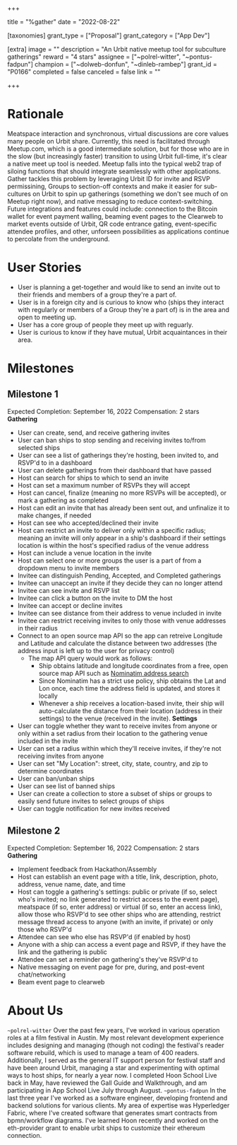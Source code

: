 +++

title = "%gather"
date = "2022-08-22"

[taxonomies]
grant_type = ["Proposal"]
grant_category = ["App Dev"]

[extra]
image = ""
description = "An Urbit native meetup tool for subculture gatherings"
reward = "4 stars"
assignee = ["~polrel-witter", "~pontus-fadpun"]
champion = ["~dolweb-donfun", "~dinleb-rambep"]
grant_id = "P0166"
completed = false
canceled = false
link = ""

+++

# Rationale
Meatspace interaction and synchronous, virtual discussions are core values many people on Urbit share. Currently, this need is facilitated through Meetup.com, which is a good intermediate solution, but for those who are in the slow (but increasingly faster) transition to using Urbit full-time, it's clear a native meet up tool is needed. Meetup falls into the typical web2 trap of siloing functions that should integrate seamlessly with other applications. Gather tackles this problem by leveraging Urbit ID for invite and RSVP permissining, Groups to section-off contexts and make it easier for sub-cultures on Urbit to spin up gatherings (something we don't see much of on Meetup right now), and native messaging to reduce context-switching. Future integrations and features could include: connection to the Bitcoin wallet for event payment walling, beaming event pages to the Clearweb to market events outside of Urbit, QR code entrance gating, event-specific attendee profiles, and other, unforseen possibilities as applications continue to percolate from the underground.
# User Stories
- User is planning a get-together and would like to send an invite out to their friends and members of a group they're a part of.
- User is in a foreign city and is curious to know who (ships they interact with regularly or members of a Group they're a part of) is in the area and open to meeting up.
- User has a core group of people they meet up with reguarly.
- User is curious to know if they have mutual, Urbit acquaintances in their area.

# Milestones
## Milestone 1
Expected Completion: September 16, 2022
Compensation: 2 stars
**Gathering**
- User can create, send, and receive gathering invites
- User can ban ships to stop sending and receiving invites to/from selected ships
- User can see a list of gatherings they're hosting, been invited to, and RSVP'd to in a dashboard
- User can delete gatherings from their dashboard that have passed
- Host can search for ships to which to send an invite
- Host can set a maximum number of RSVPs they will accept
- Host can cancel, finalize (meaning no more RSVPs will be accepted), or mark a gathering as completed
- Host can edit an invite that has already been sent out, and unfinalize it to make changes, if needed
- Host can see who accepted/declined their invite
- Host can restrict an invite to deliver only within a specific radius; meaning an invite will only appear in a ship's dashboard if their settings location is within the host's specified radius of the venue address
- Host can include a venue location in the invite
- Host can select one or more groups the user is a part of from a dropdown menu to invite members
- Invitee can distinguish Pending, Accepted, and Completed gatherings
- Invitee can unaccept an invite if they decide they can no longer attend
- Invitee can see invite and RSVP list
- Invitee can click a button on the invite to DM the host
- Invitee can accept or decline invites
- Invitee can see distance from their address to venue included in invite
- Invitee can restrict receiving invites to only those with venue addresses in their radius
- Connect to an open source map API so the app can retreive Longitude and Latitude and calculate the distance between two addresses (the address input is left up to the user for privacy control)
    - The map API query would work as follows:
        - Ship obtains latitude and longitude coordinates from a free, open source map API such as [Nominatim address search](https://nominatim.org/release-docs/develop/api/Search/)
        - Since Nominatim has a strict use policy, ship obtains the Lat and Lon once, each time the address field is updated, and stores it locally
        - Whenever a ship receives a location-based invite, their ship will auto-calculate the distance from their location (address in their settings) to the venue (received in the invite).
**Settings**
- User can toggle whether they want to receive invites from anyone or only within a set radius from their location to the gathering venue included in the invite
- User can set a radius within which they'll receive invites, if they're not receiving invites from anyone
- User can set "My Location": street, city, state, country, and zip to determine coordinates
- User can ban/unban ships
- User can see list of banned ships
- User can create a collection to store a subset of ships or groups to easily send future invites to select groups of ships
- User can toggle notification for new invites received
## Milestone 2
Expected Completion: September 16, 2022
Compensation: 2 stars
**Gathering**
- Implement feedback from Hackathon/Assembly
- Host can establish an event page with a title, link, description, photo, address, venue name, date, and time
- Host can toggle a gathering's settings: public or private (if so, select who's invited; no link generated to restrict access to the event page), meatspace (if so, enter address) or virtual (if so, enter an access link), allow those who RSVP'd to see other ships who are attending, restrict message thread access to anyone (with an invite, if private) or only those who RSVP'd
- Attendee can see who else has RSVP'd (if enabled by host)
- Anyone with a ship can access a event page and RSVP, if they have the link and the gathering is public
- Attendee can set a reminder on gathering's they've RSVP'd to
- Native messaging on event page for pre, during, and post-event chat/networking
- Beam event page to clearweb

# About Us
`~polrel-witter`
Over the past few years, I've worked in various operation roles at a film festival in Austin. My most relevant development experience includes designing and managing (though not coding) the festival's reader software rebuild, which is used to manage a team of 400 readers. Additionally, I served as the general IT support person for festival staff and have been around Urbit, managing a star and experimenting with optimal ways to host ships, for nearly a year now. I completed Hoon School Live back in May, have reviewed the Gall Guide and Walkthrough, and am participating in App School Live July through August.
`~pontus-fadpun`
In the last three year I've worked as a software engineer, developing frontend and backend solutions for various clients. My area of expertise was Hyperledger Fabric, where I've created software that generates smart contracts from bpmn/workflow diagrams. I've learned Hoon recently and worked on the eth-provider grant to enable urbit ships to customize their ethereum connection.